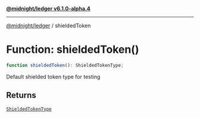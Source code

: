 [**@midnight/ledger v6.1.0-alpha.4**](../README.md)

***

[@midnight/ledger](../globals.md) / shieldedToken

# Function: shieldedToken()

```ts
function shieldedToken(): ShieldedTokenType;
```

Default shielded token type for testing

## Returns

[`ShieldedTokenType`](../type-aliases/ShieldedTokenType.md)
